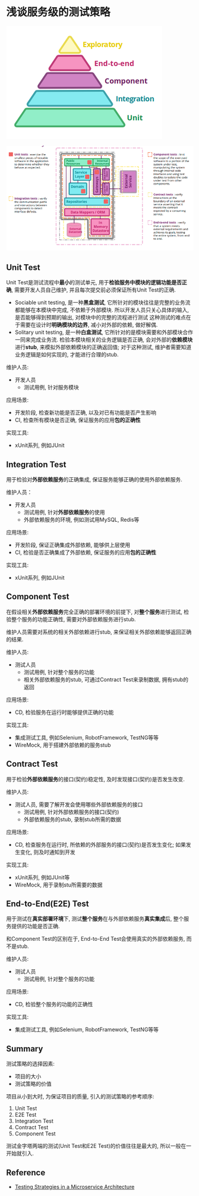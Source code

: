 # 浅谈服务级的测试策略

![](./img/server-test-strategy/test-pyramid.png)

![](./img/server-test-strategy/test-strategy.png)

## Unit Test

Unit Test是测试流程中**最小**的测试单元, 
用于**检验服务中模块的逻辑功能是否正确**, 
需要开发人员自己维护, 并且每次提交前必须保证所有Unit Test的正确.

- Sociable unit testing, 是一种**黑盒测试**, 
它所针对的模块往往是完整的业务流都能够在本模块中完成, 不依赖于外部模块.
所以开发人员只关心具体的输入, 是否能够得到预期的输出, 对模块中的完整的流程进行测试
这种测试的难点在于需要在设计时**明确模块的边界**, 减小对外部的依赖, 做好解偶.
- Solitary unit testing, 是一种**白盒测试**, 
它所针对的是模块需要和外部模块合作一同来完成业务流.
检验本模块相关的业务逻辑是否正确, 
会对外部的**依赖模块**进行**stub**, 来模拟外部依赖模块的正确返回值;
对于这种测试, 维护者需要知道业务逻辑是如何实现的, 才能进行合理的stub. 

维护人员:

- 开发人员
  - 测试用例, 针对服务模块

应用场景:

- 开发阶段, 检查新功能是否正确, 以及对已有功能是否产生影响
- CI, 检查所有模块是否正确, 保证服务的应用**包的正确性**

实现工具:

- xUnit系列, 例如JUnit

## Integration Test

用于检验对**外部依赖服务**的正确集成, 保证服务能够正确的使用外部依赖服务.

维护人员：

- 开发人员
  - 测试用例, 针对**外部依赖服务**的使用
  - 外部依赖服务的环境, 例如测试用MySQL, Redis等

应用场景:

- 开发阶段, 保证正确集成外部依赖, 能够供上层使用
- CI, 检验是否正确集成了外部依赖, 保证服务的应用**包的正确性**

实现工具:

- xUnit系列, 例如JUnit

## Component Test

在假设相关**外部依赖服务**完全正确的部署环境的前提下, 
对**整个服务**进行测试, 检验整个服务的功能正确性, 需要对外部依赖服务进行stub.

维护人员需要对系统的相关外部依赖进行stub, 来保证相关外部依赖能够返回正确的结果.

维护人员:

- 测试人员
  - 测试用例, 针对整个服务的功能
  - 相关外部依赖服务的stub, 可通过Contract Test来录制数据, 拥有stub的返回

应用场景:
  - CD, 检验服务在运行时能够提供正确的功能

实现工具:

- 集成测试工具, 例如Selenium, RobotFramework, TestNG等等
- WireMock, 用于搭建外部依赖的服务stub

## Contract Test

用于检验**外部依赖服务**的接口(契约)稳定性, 及时发现接口(契约)是否发生改变.

维护人员:

- 测试人员, 需要了解开发会使用哪些外部依赖服务的接口
  - 测试用例, 针对外部依赖服务的接口(契约)
  - 外部依赖服务的stub, 录制stub所需的数据

应用场景:
  - CD, 检查服务在运行时, 所依赖的外部服务的接口(契约)是否发生变化; 
  如果发生变化, 则及时通知到开发

实现工具:

- xUnit系列, 例如JUnit等
- WireMock, 用于录制stu所需要的数据

## End-to-End(E2E) Test

用于测试在**真实部署环境**下, 测试**整个服务**在与外部依赖服务**真实集成**后, 
整个服务提供的功能是否正确.

和Component Test的区别在于, End-to-End Test会使用真实的外部依赖服务, 
而不是stub.

维护人员:

- 测试人员
  - 测试用例, 针对整个服务的功能

应用场景:
  - CD, 检验整个服务的功能的正确性

实现工具:

- 集成测试工具, 例如Selenium, RobotFramework, TestNG等等

## Summary

测试策略的选择因素:

- 项目的大小
- 测试策略的价值

项目从小到大时, 为保证项目的质量, 引入的测试策略的参考顺序:

1. Unit Test
2. E2E Test
3. Integration Test
4. Contract Test
5. Component Test

测试金字塔两端的测试(Unit Test和E2E Test)的价值往往是最大的, 所以一般在一开始就引入.

## Reference

- [Testing Strategies in a Microservice Architecture](https://martinfowler.com/articles/microservice-testing/)
